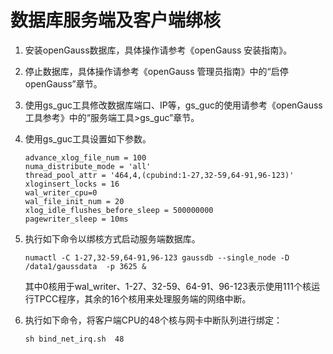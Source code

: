 # 数据库服务端及客户端绑核<a name="ZH-CN_TOPIC_0263913273"></a>

1.  安装openGauss数据库，具体操作请参考《openGauss 安装指南》。
2.  停止数据库，具体操作请参考《openGauss 管理员指南》中的“启停openGauss”章节。
3.  使用gs\_guc工具修改数据库端口、IP等，gs\_guc的使用请参考《openGauss 工具参考》中的“服务端工具\>gs\_guc”章节。
4.  使用gs\_guc工具设置如下参数。

    ```
    advance_xlog_file_num = 100
    numa_distribute_mode = 'all'
    thread_pool_attr = '464,4,(cpubind:1-27,32-59,64-91,96-123)'
    xloginsert_locks = 16
    wal_writer_cpu=0
    wal_file_init_num = 20
    xlog_idle_flushes_before_sleep = 500000000
    pagewriter_sleep = 10ms
    ```

5.  执行如下命令以绑核方式启动服务端数据库。

    ```
    numactl -C 1-27,32-59,64-91,96-123 gaussdb --single_node -D /data1/gaussdata  -p 3625 &
    ```

    其中0核用于wal_writer、1-27、32-59、64-91、96-123表示使用111个核运行TPCC程序，其余的16个核用来处理服务端的网络中断。

6.  执行如下命令，将客户端CPU的48个核与网卡中断队列进行绑定：

    ```
    sh bind_net_irq.sh  48
    ```
   